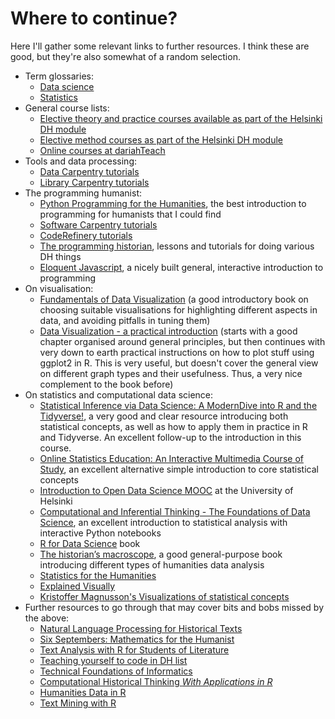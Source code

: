 # Where to continue?

Here I'll gather some relevant links to further resources. I think these are good, but they're also somewhat of a random selection.

* Term glossaries:
  * [Data science](https://www.datacamp.com/blog/data-science-glossary)
  * [Statistics](https://www.stat.berkeley.edu/~stark/SticiGui/Text/gloss.htm)
* General course lists:
  * [Elective theory and practice courses available as part of the Helsinki DH module](https://www.helsinki.fi/en/helsinki-centre-for-digital-humanities/teaching#section-44332)
  * [Elective method courses as part of the Helsinki DH module](https://www.helsinki.fi/en/helsinki-centre-for-digital-humanities/teaching#section-44333)
  * [Online courses at dariahTeach](https://teach.dariah.eu/course/index.php)
* Tools and data processing:
  * [Data Carpentry tutorials](https://datacarpentry.org/lessons/#social-science-curriculum)
  * [Library Carpentry tutorials](https://librarycarpentry.org/lessons/)
* The programming humanist:
  * [Python Programming for the Humanities](http://fbkarsdorp.github.io/python-course/), the best introduction to programming for humanists that I could find
  * [Software Carpentry tutorials](https://software-carpentry.org/lessons/)
  * [CodeRefinery tutorials](https://coderefinery.org/lessons/)
  * [The programming historian](http://programminghistorian.org/), lessons and tutorials for doing various DH things
  * [Eloquent Javascript](http://eloquentjavascript.net/), a nicely built general, interactive introduction to programming
* On visualisation:
  * [Fundamentals of Data Visualization](http://serialmentor.com/dataviz/index.html) (a good introductory book on choosing suitable visualisations for highlighting different aspects in data, and avoiding pitfalls in tuning them)
  * [Data Visualization - a practical introduction](http://socviz.co/) (starts with a good chapter organised around general principles, but then continues with very down to earth practical instructions on how to plot stuff using ggplot2 in R. This is very useful, but doesn't cover the general view on different graph types and their usefulness. Thus, a very nice complement to the book before)
* On statistics and computational data science:
  * [Statistical Inference via Data Science: A ModernDive into R and the Tidyverse!](https://moderndive.com/index.html), a very good and clear resource introducing both statistical concepts, as well as how to apply them in practice in R and Tidyverse. An excellent follow-up to the introduction in this course.
  * [Online Statistics Education: An Interactive Multimedia Course of Study](https://onlinestatbook.com/), an excellent alternative simple introduction to core statistical concepts
  * [Introduction to Open Data Science MOOC](https://mooc.helsinki.fi/course/view.php?id=158) at the University of Helsinki&#x20;
  * [Computational and Inferential Thinking - The Foundations of Data Science](https://www.inferentialthinking.com/), an excellent introduction to statistical analysis with interactive Python notebooks
  * [R for Data Science](https://r4ds.had.co.nz/) book
  * [The historian’s macroscope](http://www.themacroscope.org/?page_id=584), a good general-purpose book introducing different types of humanities data analysis
  * [Statistics for the Humanities](http://www.statisticsforhumanities.net/book/wp-content/uploads/2014/07/StatisticsforHumanities%205Sept14.pdf)
  * [Explained Visually](http://setosa.io/ev/)
  * [Kristoffer Magnusson's Visualizations of statistical concepts](https://rpsychologist.com/viz/)
* Further resources to go through that may cover bits and bobs missed by the above:
  * [Natural Language Processing for Historical Texts](http://nlphist.hypotheses.org/)
  * [Six Septembers: Mathematics for the Humanist](https://doi.org/10.13014/K2D21VHX)
  * [Text Analysis with R for Students of Literature](http://www.matthewjockers.net/text-analysis-with-r-for-students-of-literature/)
  * [Teaching yourself to code in DH list](http://scottbot.net/teaching-yourself-to-code-in-dh/)
  * [Technical Foundations of Informatics](https://info201.github.io/index.html)
  * [Computational Historical Thinking _With Applications in R_](http://dh-r.lincolnmullen.com/)
  * [Humanities Data in R](http://humanitiesdata.org/)
  * [Text Mining with R](http://tidytextmining.com/)
